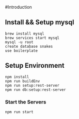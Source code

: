 #Introduction

## Install && Setup mysql
```
brew install mysql
brew services start mysql
mysql -u root
create database snakes
use boilerplate
```

## Setup Environment
```
npm install
npm run buildEnv
npm run setup:rest-server
npm run db:setup:rest-server
```

### Start the Servers
```
npm run start
```